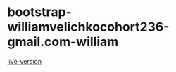 # bootstrap-williamvelichkocohort236-gmail.com-william

[live-version]([bootstrap-project-email-template.netlify.app](https://bootstrap-project-email-template.netlify.app/)https://bootstrap-project-email-template.netlify.app/)
